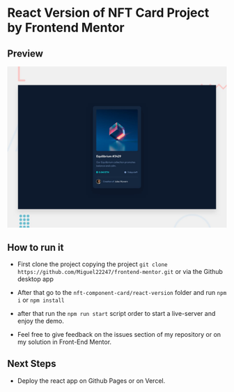 # React Version of NFT Card Project by Frontend Mentor

## Preview
![Alt text](./src/assets/design/desktop-preview.jpg "Desktop Preview")
## How to run it

* First clone the project copying the project ```git clone https://github.com/Miguel22247/frontend-mentor.git``` or via the Github desktop app

* After that go to the ```nft-component-card/react-version``` folder and run ```npm i``` or ```npm install```

* after that run the ```npm run start``` script order to start a live-server and enjoy the demo.

* Feel free to give feedback on the issues section of my repository or on my solution in Front-End Mentor.

## Next Steps
* Deploy the react app on Github Pages or on Vercel.
